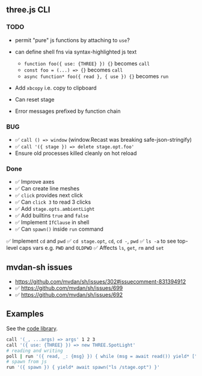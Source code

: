## three.js CLI

### TODO

- permit "pure" js functions by attaching to `use`?
- can define shell fns via syntax-highlighted js text
  - `function foo({ use: {THREE} }) {}` becomes `call`
  - `const foo = (...) => {}` becomes `call`
  - `async function* foo({ read }, { use }) {}` becomes `run`

- Add `xbcopy` i.e. copy to clipboard
- Can reset stage
- Error messages prefixed by function chain

### BUG

- ✅ `call () => window` (window.Recast was breaking safe-json-stringify)
- ✅ `call '({ stage }) => delete stage.opt.foo'`
- Ensure old processes killed cleanly on hot reload

### Done

- ✅ Improve axes
- ✅ Can create line meshes
- ✅ `click` provides next click
- ✅ Can `click 3` to read 3 clicks 
- ✅ Add `stage.opts.ambientLight`
- ✅ Add builtins `true` and `false`
- ✅ Implement `IfClause` in shell
- ✅ Can `spawn()` inside `run` command

✅ Implement `cd` and `pwd`
   ✅ `cd stage.opt`, `cd`, `cd -`, `pwd`
   ✅ `ls -a` to see top-level caps vars e.g. `PWD` and `OLDPWD`
   ✅ Affects `ls`, `get`, `rm` and `set`

## mvdan-sh issues

- https://github.com/mvdan/sh/issues/302#issuecomment-831394912
- ✅ https://github.com/mvdan/sh/issues/699
- ✅ https://github.com/mvdan/sh/issues/692

## Examples

See the [code library](../model/sh/code-library.ts).

```sh
call '(_, ...args) => args' 1 2 3
call '({ use: {THREE} }) => new THREE.SpotLight'
# reading and writing
poll | run '({ read, _: {msg} }) { while (msg = await read()) yield* ["hi", msg]; }'
# spawn from js
run '({ spawn }) { yield* await spawn("ls /stage.opt") }'
```
